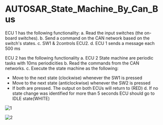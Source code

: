 # AUTOSAR_State_Machine_By_Can_Bus

ECU 1 has the following functionality: 
a. Read the input switches (the on-board switches). 
b. Send a command on the CAN network based on the switch's states. 
c. SW1 & 2controls ECU2. 
d. ECU 1 sends a message each 500 ms



ECU 2 has the following functionality 
a. ECU 2 State machine are periodic tasks with 10ms periodicities
b. Read the commands from the CAN networks. 
c. Execute the state machine as the following: 
- Move to the next state (clockwise) whenever the SW1 is pressed
- Move to the next state (anticlockwise) whenever the SW2 is pressed
- If both are pressed. The output on both ECUs will return to (RED)
d. If no state change was identified for more than 5 seconds ECU should go to IDLE state(WHITE)


![1](https://user-images.githubusercontent.com/106850500/211401915-2ac2e001-5e8c-4d74-9d53-7ab44b33b186.png)


![2](https://user-images.githubusercontent.com/106850500/211401933-6e2f6548-9d33-4be2-8cc2-7bb3858d2326.png)
